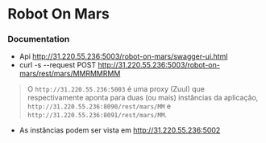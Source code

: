 # Robot On Mars

### Documentation

- Api http://31.220.55.236:5003/robot-on-mars/swagger-ui.html
- curl -s --request POST http://31.220.55.236:5003/robot-on-mars/rest/mars/MMRMMRMM

> O `http://31.220.55.236:5003` é uma proxy (Zuul) que respectivamente aponta para duas (ou mais) instâncias da aplicação, `http://31.220.55.236:8090/rest/mars/MM` e `http://31.220.55.236:8091/rest/mars/MM`.

- As instâncias podem ser vista em http://31.220.55.236:5002 